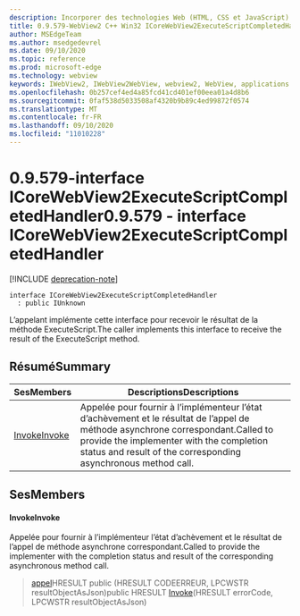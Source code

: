 ```yaml
---
description: Incorporer des technologies Web (HTML, CSS et JavaScript) dans vos applications natives avec le contrôle Microsoft Edge WebView2
title: 0.9.579-WebView2 C++ Win32 ICoreWebView2ExecuteScriptCompletedHandler
author: MSEdgeTeam
ms.author: msedgedevrel
ms.date: 09/10/2020
ms.topic: reference
ms.prod: microsoft-edge
ms.technology: webview
keywords: IWebView2, IWebView2WebView, webview2, WebView, applications Win32, Win32, Edge, ICoreWebView2, ICoreWebView2Controller, contrôle de navigateur, html Edge, ICoreWebView2ExecuteScriptCompletedHandler
ms.openlocfilehash: 0b257cef4ed4a85fcd41cd401ef00eea01a4d8b6
ms.sourcegitcommit: 0faf538d5033508af4320b9b89c4ed99872f0574
ms.translationtype: MT
ms.contentlocale: fr-FR
ms.lasthandoff: 09/10/2020
ms.locfileid: "11010228"
---
```

# <span data-ttu-id="358a0-104">0.9.579-interface ICoreWebView2ExecuteScriptCompletedHandler</span><span class="sxs-lookup"><span data-stu-id="358a0-104">0.9.579 - interface ICoreWebView2ExecuteScriptCompletedHandler</span></span> 

[!INCLUDE [deprecation-note](../../includes/deprecation-note.md)]

```
interface ICoreWebView2ExecuteScriptCompletedHandler
  : public IUnknown
```

<span data-ttu-id="358a0-105">L’appelant implémente cette interface pour recevoir le résultat de la méthode ExecuteScript.</span><span class="sxs-lookup"><span data-stu-id="358a0-105">The caller implements this interface to receive the result of the ExecuteScript method.</span></span>

## <span data-ttu-id="358a0-106">Résumé</span><span class="sxs-lookup"><span data-stu-id="358a0-106">Summary</span></span>

 <span data-ttu-id="358a0-107">Ses</span><span class="sxs-lookup"><span data-stu-id="358a0-107">Members</span></span>                        | <span data-ttu-id="358a0-108">Descriptions</span><span class="sxs-lookup"><span data-stu-id="358a0-108">Descriptions</span></span>
--------------------------------|---------------------------------------------
[<span data-ttu-id="358a0-109">Invoke</span><span class="sxs-lookup"><span data-stu-id="358a0-109">Invoke</span></span>](#invoke) | <span data-ttu-id="358a0-110">Appelée pour fournir à l’implémenteur l’état d’achèvement et le résultat de l’appel de méthode asynchrone correspondant.</span><span class="sxs-lookup"><span data-stu-id="358a0-110">Called to provide the implementer with the completion status and result of the corresponding asynchronous method call.</span></span>

## <span data-ttu-id="358a0-111">Ses</span><span class="sxs-lookup"><span data-stu-id="358a0-111">Members</span></span>

#### <span data-ttu-id="358a0-112">Invoke</span><span class="sxs-lookup"><span data-stu-id="358a0-112">Invoke</span></span> 

<span data-ttu-id="358a0-113">Appelée pour fournir à l’implémenteur l’état d’achèvement et le résultat de l’appel de méthode asynchrone correspondant.</span><span class="sxs-lookup"><span data-stu-id="358a0-113">Called to provide the implementer with the completion status and result of the corresponding asynchronous method call.</span></span>

> <span data-ttu-id="358a0-114">[appel](#invoke)HRESULT public (HRESULT CODEERREUR, LPCWSTR resultObjectAsJson)</span><span class="sxs-lookup"><span data-stu-id="358a0-114">public HRESULT [Invoke](#invoke)(HRESULT errorCode, LPCWSTR resultObjectAsJson)</span></span>

